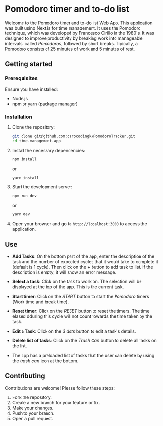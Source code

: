 # Pomodoro timer and to-do list

Welcome to the Pomodoro timer and to-do list Web App. This application was built using Next.js for time management. It uses the Pomodoro technique, which was developed by Francesco Cirillo in the 1980's. It was designed to improve productivity by breaking work into manageable intervals, called *Pomodoros*, followed by short breaks. Tipically, a Pomodoro consists of 25 minutes of work and 5 minutes of rest. 

## Getting started

### Prerequisites

Ensure you have installed:
- Node.js
- npm or yarn (package manager)

### Installation

1. Clone the repository:
   ```bash
   git clone git@github.com:carocodingk/PomodoroTracker.git
   cd time-management-app
   ```

2. Install the necessary dependencies:

   ```bash
   npm install
   ```

   or

   ```bash
   yarn install
   ```

3. Start the development server:

   ```bash
   npm run dev
   ```

   or

   ```bash
   yarn dev
   ```

4. Open your browser and go to `http://localhost:3000` to access the application.


## Use
- **Add Tasks**: On the bottom part of the app, enter the description of the task and the number of expected cycles that it would take to complete it (default is 1 cycle). Then click on the **+** button to add task to list. If the description is empty, it will show an error message.

- **Select a task**: Click on the task to work on. The selection will be displayed at the top of the app. This is the current task. 

- **Start timer**: Click on the *START* button to start the *Pomodoro* timers (Work time and break time).

- **Reset timer**: Click on the *RESET* button to reset the timers. The time elased dduring this cycle will not count towards the time taken by the task.  

- **Edit a Task**: Click on the *3 dots* button to edit a task's details.

- **Delete list of tasks**: Click on the *Trash Can* button to delete all tasks on the list. 

- The app has a preloaded list of tasks that the user can delete by using the *trash can* icon at the bottom.

## Contributing

Contributions are welcome! Please follow these steps:

1. Fork the repository.
2. Create a new branch for your feature or fix.
3. Make your changes.
4. Push to your branch.
5. Open a pull request.